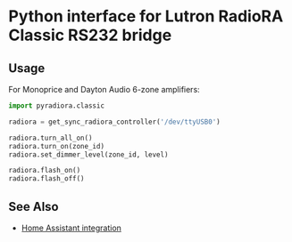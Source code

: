 # Python interface for Lutron RadioRA Classic RS232 bridge


## Usage

For Monoprice and Dayton Audio 6-zone amplifiers:

```python
import pyradiora.classic

radiora = get_sync_radiora_controller('/dev/ttyUSB0')

radiora.turn_all_on()
radiora.turn_on(zone_id)
radiora.set_dimmer_level(zone_id, level)

radiora.flash_on()
radiora.flash_off()
```

## See Also

* [Home Assistant integration](https://www.home-assistant.io/integrations/monoprice/)
